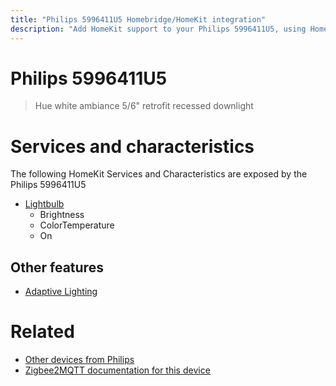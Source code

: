 ```yaml
---
title: "Philips 5996411U5 Homebridge/HomeKit integration"
description: "Add HomeKit support to your Philips 5996411U5, using Homebridge, Zigbee2MQTT and homebridge-z2m."
---
```

<!---
This file has been GENERATED using src/docgen/docgen.ts
DO NOT EDIT THIS FILE MANUALLY!
-->
# Philips 5996411U5
> Hue white ambiance 5/6" retrofit recessed downlight


# Services and characteristics
The following HomeKit Services and Characteristics are exposed by
the Philips 5996411U5

* [Lightbulb](../../light.md)
  * Brightness
  * ColorTemperature
  * On


## Other features
* [Adaptive Lighting](../../light.md)


# Related
* [Other devices from Philips](../index.md#philips)
* [Zigbee2MQTT documentation for this device](https://www.zigbee2mqtt.io/devices/5996411U5.html)